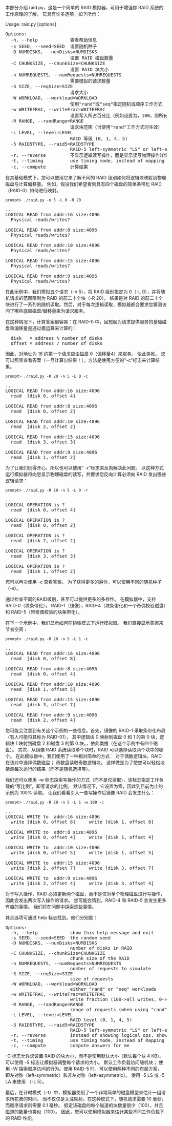 本部分介绍 raid.py，这是一个简单的 RAID 模拟器，可用于增强你 RAID 系统的工作原理的了解。 它具有许多选项，如下所示：

Usage: raid.py [options]

<pre>
Options:
  -h, --help            查看帮助信息
  -s SEED, --seed=SEED  设置随机种子
  -D NUMDISKS, --numDisks=NUMDISKS
                        设置 RAID 磁盘数量
  -C CHUNKSIZE, --chunkSize=CHUNKSIZE
                        设置 RAID 块大小
  -n NUMREQUESTS, --numRequests=NUMREQUESTS
                        需要模拟的请求数量
  -S SIZE, --reqSize=SIZE
                        请求大小
  -W WORKLOAD, --workload=WORKLOAD
                        使用"rand"或"seq"指定随机或顺序工作方式
  -w WRITEFRAC, --writeFrac=WRITEFRAC
                        设置写入所占百分比（例如设置为，100，则所有请求为写入，设置为0，则所有请求为读取）
  -R RANGE, --randRange=RANGE
                        请求块范围（当使用"rand"工作方式时生效）
  -L LEVEL, --level=LEVEL
                        RAID 等级 (0, 1, 4, 5)
  -5 RAID5TYPE, --raid5=RAID5TYPE
                        RAID-5 left-symmetric "LS" or left-asym "LA"
  -r, --reverse         不显示逻辑读写操作，而是显示读写物理操作详情
  -t, --timing          use timing mode, instead of mapping mode
  -c, --compute         计算结果
</pre>

在其基础模式下，您可以使用它来了解不同的 RAID 级别如何将逻辑块映射到物理磁盘与计算偏移量。 
例如，假设我们希望看到具有四个磁盘的简单条带化 RAID（RAID-0）如何进行映射。

```shell script
prompt> ./raid.py -n 5 -L 0 -R 20 
```

<pre>
...
LOGICAL READ from addr:16 size:4096
  Physical reads/writes?

LOGICAL READ from addr:8 size:4096
  Physical reads/writes?

LOGICAL READ from addr:10 size:4096
  Physical reads/writes?

LOGICAL READ from addr:15 size:4096
  Physical reads/writes?

LOGICAL READ from addr:9 size:4096
  Physical reads/writes?
</pre>

在此示例中，我们模拟五个请求（-n 5），将 RAID 级别指定为 0（-L 0），并将随机请求的范围限制为 RAID 的前二十个块（-R 20）。 
结果是对 RAID 的前二十个块进行了一系列的随机读取。然后，对于每次逻辑读取，模拟器都会要求您猜测访问了哪些底层磁盘/偏移量来为请求服务。

在这种情况下，计算答案很容易：在 RAID-0 中，回想起为请求提供服务的基础磁盘和偏移量是通过模运算来计算的：

<pre>
  disk   = address % number_of_disks
  offset = address / number_of_disks
</pre>

因此，对地址为 16 的第一个请求应由磁盘 0（偏移量4）来服务。
依此类推。 您可以照常查看答案（一旦计算出结果！），方法是使用方便的"-c"标志来计算结果。

```shell script
prompt> ./raid.py -R 20 -n 5 -L 0 -c

```
<pre>
...
LOGICAL READ from addr:16 size:4096
  read  [disk 0, offset 4]   

LOGICAL READ from addr:8 size:4096
  read  [disk 0, offset 2]   

LOGICAL READ from addr:10 size:4096
  read  [disk 2, offset 2]   

LOGICAL READ from addr:15 size:4096
  read  [disk 3, offset 3]   

LOGICAL READ from addr:9 size:4096
  read  [disk 1, offset 2]   
</pre>

为了让我们玩得开心，所以也可以使用" -r"标志来反向解决此问题。 
以这种方式运行模拟器将向您显示物理磁盘的读写，并要求您反向计算必须向 RAID 发出哪些逻辑请求：

```shell script
prompt> ./raid.py -R 20 -n 5 -L 0 -r
```

<pre>
...
LOGICAL OPERATION is ?
  read  [disk 0, offset 4]   

LOGICAL OPERATION is ?
  read  [disk 0, offset 2]   

LOGICAL OPERATION is ?
  read  [disk 2, offset 2]   

LOGICAL OPERATION is ?
  read  [disk 3, offset 3]   

LOGICAL OPERATION is ?
  read  [disk 1, offset 2]   
</pre>

您可以再次使用 -c 查看答案。 为了获得更多的遍体，可以使用不同的随机种子（-s）。

通过检查不同的RAID级别，甚至可以提供更多的多样性。 在模拟器中，支持 RAID-0（块条带化），
RAID-1（镜像），RAID-4（块条带化和一个奇偶校验磁盘）和 RAID-5（带奇偶校验的块条带化）。

在下一个示例中，我们显示如何在镜像模式下运行模拟器。 我们直接显示答案来节省空间：

```shell script
prompt> ./raid.py -R 20 -n 5 -L 1 -c
```

<pre>
...
LOGICAL READ from addr:16 size:4096
  read  [disk 0, offset 8]   
 
LOGICAL READ from addr:8 size:4096
  read  [disk 0, offset 4]   

LOGICAL READ from addr:10 size:4096
  read  [disk 1, offset 5]   

LOGICAL READ from addr:15 size:4096
  read  [disk 3, offset 7]   

LOGICAL READ from addr:9 size:4096
  read  [disk 2, offset 4]   
</pre>

您可能会注意到有关这个示例的一些信息。首先，镜像的 RAID-1 采取条带化布局（有人可能将其称为 RAID-01），
其中逻辑块 0 映射到磁盘 0 和 1 的第 0 块，逻辑块 1 映射到磁盘 2 和磁盘 3 的第 0 块。，依此类推（在这个示例中有四个磁盘）。 
其次，从镜像 RAID 系统读取单个块时，RAID 可以选择读取两个块中的哪个。 在此模拟器中，我们使用了一种相对简单的方式：
对于偶数逻辑块，RAID 在该对中选择偶数磁盘； 奇数盘读取奇数逻辑块。
这样做是为了使您可以轻松地猜测每次运行的结果（而不是随机选择等）。

我们还可以使用 -w 标志探索写操作的方式（而不是仅读取），该标志指定工作负载的“写比例”，即写请求的比例。 
默认情况下，它设置为零，因此到目前为止的示例为 100% 读取。 让我们看看引入一些写操作后镜像 RAID 会发生什么：

```shell script
prompt> ./raid.py -R 20 -n 5 -L 1 -w 100 -c
```

<pre>
... 
LOGICAL WRITE to  addr:16 size:4096
  write [disk 0, offset 8]     write [disk 1, offset 8]   

LOGICAL WRITE to  addr:8 size:4096
  write [disk 0, offset 4]     write [disk 1, offset 4]   

LOGICAL WRITE to  addr:10 size:4096
  write [disk 0, offset 5]     write [disk 1, offset 5]   

LOGICAL WRITE to  addr:15 size:4096
  write [disk 2, offset 7]     write [disk 3, offset 7]   

LOGICAL WRITE to  addr:9 size:4096
  write [disk 2, offset 4]     write [disk 3, offset 4]   
</pre>

对于写入操作，RAID 必须更新两个磁盘，而不是仅对单个物理磁盘进行写操作，因此会发出两次写入操作的请求。 
您可能会猜到，RAID-4 和 RAID-5 会发生更多有趣的事情。 我们将在问题中探索这些事情。

其余选项可通过 help 标志找到。他们分别是：

<pre>
Options:
  -h, --help            show this help message and exit
  -s SEED, --seed=SEED  the random seed
  -D NUMDISKS, --numDisks=NUMDISKS
                        number of disks in RAID
  -C CHUNKSIZE, --chunkSize=CHUNKSIZE
                        chunk size of the RAID
  -n NUMREQUESTS, --numRequests=NUMREQUESTS
                        number of requests to simulate
  -S SIZE, --reqSize=SIZE
                        size of requests
  -W WORKLOAD, --workload=WORKLOAD
                        either "rand" or "seq" workloads
  -w WRITEFRAC, --writeFrac=WRITEFRAC
                        write fraction (100->all writes, 0->all reads)
  -R RANGE, --randRange=RANGE
                        range of requests (when using "rand" workload)
  -L LEVEL, --level=LEVEL
                        RAID level (0, 1, 4, 5)
  -5 RAID5TYPE, --raid5=RAID5TYPE
                        RAID-5 left-symmetric "LS" or left-asym "LA"
  -r, --reverse         instead of showing logical ops, show physical
  -t, --timing          use timing mode, instead of mapping mode
  -c, --compute         compute answers for me
</pre>

-C 标志允许您设置 RAID 的块大小，而不是使用默认大小（默认每个块 4 KB）。 
可以使用 -S 标志让模拟器调整每个请求的大小。 默认工作负载访问随机块； 
使用 -W 探索顺序访问的行为。使用 RAID-5 时，可以使用两种不同的布局方案，
即左对称（left-symmetric）和非左对称（left-asymmetric）。
使用 -5 LS 或 -5 LA 来使用 （-L 5）。


最后，在计时模式（-t）中，模拟器使用了一个非常简单的磁盘模型来估计一组请求所花费的时间，
而不仅仅是关注映射。在这种模式下，随机请求需要 10 毫秒，而顺序请求则需要 0.1 毫秒。 
假定该磁盘的每个磁道的块数量很少（100），并且磁道的数量也类似（100）。 
因此，您可以使用模拟器来估计某些不同工作负载下的 RAID 性能。

